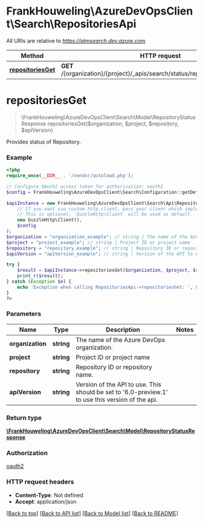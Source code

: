 # FrankHouweling\AzureDevOpsClient\Search\RepositoriesApi

All URIs are relative to *https://almsearch.dev.azure.com*

Method | HTTP request | Description
------------- | ------------- | -------------
[**repositoriesGet**](RepositoriesApi.md#repositoriesGet) | **GET** /{organization}/{project}/_apis/search/status/repositories/{repository} | 


# **repositoriesGet**
> \FrankHouweling\AzureDevOpsClient\Search\Model\RepositoryStatusResponse repositoriesGet($organization, $project, $repository, $apiVersion)



Provides status of Repository.

### Example
```php
<?php
require_once(__DIR__ . '/vendor/autoload.php');

// Configure OAuth2 access token for authorization: oauth2
$config = FrankHouweling\AzureDevOpsClient\Search\Configuration::getDefaultConfiguration()->setAccessToken('YOUR_ACCESS_TOKEN');

$apiInstance = new FrankHouweling\AzureDevOpsClient\Search\Api\RepositoriesApi(
    // If you want use custom http client, pass your client which implements `GuzzleHttp\ClientInterface`.
    // This is optional, `GuzzleHttp\Client` will be used as default.
    new GuzzleHttp\Client(),
    $config
);
$organization = "organization_example"; // string | The name of the Azure DevOps organization.
$project = "project_example"; // string | Project ID or project name
$repository = "repository_example"; // string | Repository ID or repository name.
$apiVersion = "apiVersion_example"; // string | Version of the API to use.  This should be set to '6.0-preview.1' to use this version of the api.

try {
    $result = $apiInstance->repositoriesGet($organization, $project, $repository, $apiVersion);
    print_r($result);
} catch (Exception $e) {
    echo 'Exception when calling RepositoriesApi->repositoriesGet: ', $e->getMessage(), PHP_EOL;
}
?>
```

### Parameters

Name | Type | Description  | Notes
------------- | ------------- | ------------- | -------------
 **organization** | **string**| The name of the Azure DevOps organization. |
 **project** | **string**| Project ID or project name |
 **repository** | **string**| Repository ID or repository name. |
 **apiVersion** | **string**| Version of the API to use.  This should be set to &#39;6.0-preview.1&#39; to use this version of the api. |

### Return type

[**\FrankHouweling\AzureDevOpsClient\Search\Model\RepositoryStatusResponse**](../Model/RepositoryStatusResponse.md)

### Authorization

[oauth2](../../README.md#oauth2)

### HTTP request headers

 - **Content-Type**: Not defined
 - **Accept**: application/json

[[Back to top]](#) [[Back to API list]](../../README.md#documentation-for-api-endpoints) [[Back to Model list]](../../README.md#documentation-for-models) [[Back to README]](../../README.md)

